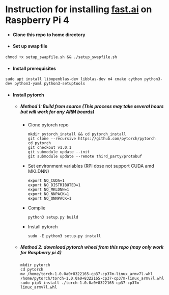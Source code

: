 # Instruction for installing [fast.ai](https://www.fast.ai) on Raspberry Pi 4

- #### Clone this repo to home directory
- #### Set up swap file
```
chmod +x setup_swapfile.sh && ./setup_swapfile.sh
```
- #### Install prerequisites
```
sudo apt install libopenblas-dev libblas-dev m4 cmake cython python3-dev python3-yaml python3-setuptools
```
- #### Install pytorch
  * ##### Method 1: Build from source (This process may take several hours but will work for any ARM boards)
    - Clone pytorch repo
      ```
      mkdir pytorch_install && cd pytorch_install
      git clone --recursive https://github.com/pytorch/pytorch
      cd pytorch
      git checkout v1.0.1
      git submodule update --init
      git submodule update --remote third_party/protobuf
      ```
    - Set environment variables (RPI dose not support CUDA amd MKLDNN)
      ```
      export NO_CUDA=1
      export NO_DISTRIBUTED=1
      export NO_MKLDNN=1 
      export NO_NNPACK=1
      export NO_QNNPACK=1
      ```
    - Complie
      ```
      python3 setup.py build
      ```
    - Install pytorch
      ```
      sudo -E python3 setup.py install
      ```
  * ##### Method 2: download pytorch wheel from this repo (may only work for Raspberry pi 4)
    ```
    mkdir pytorch
    cd pytorch
    mv /home/torch-1.0.0a0+8322165-cp37-cp37m-linux_armv7l.whl /home/pytorch/torch-1.0.0a0+8322165-cp37-cp37m-linux_armv7l.whl
    sudo pip3 install ./torch-1.0.0a0+8322165-cp37-cp37m-linux_armv7l.whl
    ```
      
